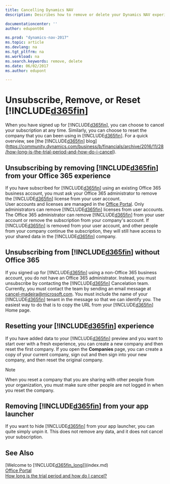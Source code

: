 ```yaml
---
title: Cancelling Dynamics NAV
description: Describes how to remove or delete your Dynamics NAV experience.

documentationcenter: ''
author: edupont04

ms.prod: "dynamics-nav-2017"
ms.topic: article
ms.devlang: na
ms.tgt_pltfrm: na
ms.workload: na
ms.search.keywords: remove, delete
ms.date: 06/02/2017
ms.author: edupont

---
```

# Unsubscribe, Remove, or Reset [!INCLUDE[d365fin](includes/d365fin_md.md)]
When you have signed up for [!INCLUDE[d365fin](includes/d365fin_md.md)], you can choose to cancel your subscription at any time. Similarly, you can choose to reset the company that you can been using in [!INCLUDE[d365fin](includes/d365fin_md.md)]. For a quick overview, see [the [!INCLUDE[d365fin](includes/d365fin_md.md)] blog](https://community.dynamics.com/business/b/financials/archive/2016/11/28/how-long-is-the-trial-period-and-how-do-i-cancel).  

## Unsubscribing by removing [!INCLUDE[d365fin](includes/d365fin_md.md)] from your Office 365 experience
If you have subscribed for [!INCLUDE[d365fin](includes/d365fin_md.md)] using an existing Office 365 business account, you must ask your Office 365 administrator to remove the [!INCLUDE[d365fin](includes/d365fin_md.md)] license from your user account.  
User accounts and licenses are managed in the [Office Portal](https://portal.office.com). Only administrators can remove [!INCLUDE[d365fin](includes/d365fin_md.md)] licenses from user accounts. The Office 365 administrator can remove [!INCLUDE[d365fin](includes/d365fin_md.md)] from your user account or remove the subscription from your company's account. If [!INCLUDE[d365fin](includes/d365fin_md.md)] is removed from your user account, and other people from your company continue the subscription, they will still have access to your shared data in the [!INCLUDE[d365fin](includes/d365fin_md.md)] company.  

## Unsubscribing from [!INCLUDE[d365fin](includes/d365fin_md.md)] without Office 365
If you signed up for [!INCLUDE[d365fin](includes/d365fin_md.md)] using a non-Office 365 business account, you do not have an Office 365 administrator. Instead, you must unsubscribe by contacting the [!INCLUDE[d365fin](includes/d365fin_md.md)] Cancelation team. Currently, you must contact the team by sending an email message at cancel-madeira@microsoft.com. You must include the name of your [!INCLUDE[d365fin](includes/d365fin_md.md)] tenant in the message so that we can identify you. The easiest way to do that is to copy the URL from your [!INCLUDE[d365fin](includes/d365fin_md.md)] Home page.  

## Resetting your [!INCLUDE[d365fin](includes/d365fin_md.md)] experience
If you have added data to your [!INCLUDE[d365fin](includes/d365fin_md.md)] preview and you want to start over with a fresh experience, you can create a new company and then reset the first company. If you open the **Companies** page, you can create a copy of your current company, sign out and then sign into your new company, and then reset the original company.  
> [!NOTE]  
>   When you reset a company that you are sharing with other people from your organization, you must make sure other people are not logged in when you reset the company.  

## Removing [!INCLUDE[d365fin](includes/d365fin_md.md)] from your app launcher
If you want to hide [!INCLUDE[d365fin](includes/d365fin_md.md)] from your app launcher, you can quite simply unpin it. This does not remove any data, and it does not cancel your subscription.  

## See Also
[Welcome to [!INCLUDE[d365fin_long](includes/d365fin_long_md.md)]](index.md)  
[Office Portal](https://portal.office.com)  
[How long is the trial period and how do I cancel?](https://community.dynamics.com/business/b/financials/archive/2016/11/28/how-long-is-the-trial-period-and-how-do-i-cancel)  

